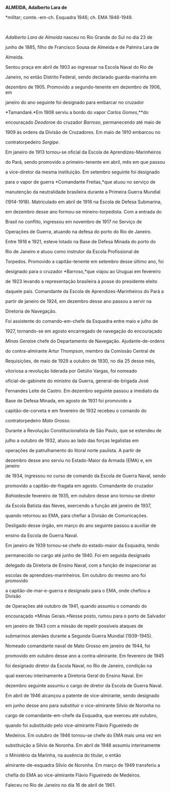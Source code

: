 **ALMEIDA, Adalberto Lara de**



\*militar; comte.-em-ch. Esquadra 1946; ch. EMA 1946-1949.



 



*Adalberto Lara de Almeida* nasceu no Rio Grande do Sul no dia 23 de

junho de 1885, filho de Francisco Sousa de Almeida e de Palmira Lara de

Almeida.



Sentou praça em abril de 1903 ao ingressar na Escola Naval do Rio de

Janeiro, no então Distrito Federal, sendo declarado guarda-marinha em

dezembro de 1905. Promovido a segundo-tenente em dezembro de 1906, em

janeiro do ano seguinte foi designado para embarcar no cruzador

*Tamandaré.*Em 1908 serviu a bordo do vapor *Carlos Gomes*,**do

encouraçado *Deodoro*e do cruzador *Barroso*, permanecendo até maio de

1909 às ordens da Divisão de Cruzadores. Em maio de 1910 embarcou no

contratorpedeiro *Sergipe*.



Em janeiro de 1913 tornou-se oficial da Escola de Aprendizes-Marinheiros

do Pará, sendo promovido a primeiro-tenente em abril, mês em que passou

a vice-diretor da mesma instituição. Em setembro seguinte foi designado

para o vapor de guerra *Comandante Freitas,*que atuou no serviço de

manutenção da neutralidade brasileira durante a Primeira Guerra Mundial

(1914-1918). Matriculado em abril de 1916 na Escola de Defesa Submarina,

em dezembro desse ano formou-se mineiro-torpedista. Com a entrada do

Brasil no conflito, ingressou em novembro de 1917 no Serviço de

Operações de Guerra, atuando na defesa do porto do Rio de Janeiro.



Entre 1918 e 1921, esteve lotado na Base de Defesa Minada do porto do

Rio de Janeiro e atuou como instrutor da Escola Profissional de

Torpedos. Promovido a capitão-tenente em setembro desse último ano, foi

designado para o cruzador *Barroso,*que viajou ao Uruguai em fevereiro

de 1923 levando a representação brasileira à posse do presidente eleito

daquele país. Comandante da Escola de Aprendizes-Marinheiros do Pará a

partir de janeiro de 1924, em dezembro desse ano passou a servir na

Diretoria de Navegação.



Foi assistente do comando-em-chefe da Esquadra entre maio e julho de

1927, tornando-se em agosto encarregado de navegação do encouraçado

*Minas Gerais*e chefe do Departamento de Navegação. Ajudante-de-ordens

do contra-almirante Artur Thompson, membro da Comissão Central de

Requisições, de maio de 1929 a outubro de 1930, no dia 25 desse mês,

vitoriosa a revolução liderada por Getúlio Vargas, foi nomeado

oficial-de-gabinete do ministro da Guerra, general-de-brigada José

Fernandes Leite de Castro. Em dezembro seguinte passou a imediato da

Base de Defesa Minada, em agosto de 1931 foi promovido a

capitão-de-corveta e em fevereiro de 1932 recebeu o comando do

contratorpedeiro *Mato Grosso.*



Durante a Revolução Constitucionalista de São Paulo, que se estendeu de

julho a outubro de 1932, atuou ao lado das forças legalistas em

operações de patrulhamento do litoral norte paulista. A partir de

dezembro desse ano serviu no Estado-Maior da Armada (EMA) e, em janeiro

de 1934, ingressou no curso de comando da Escola de Guerra Naval, sendo

promovido a capitão-de-fragata em agosto. Comandante do cruzador

*Bahia*desde fevereiro de 1935, em outubro desse ano tornou-se diretor

da Escola Batista das Neves, exercendo a função até janeiro de 1937,

quando retornou ao EMA, para chefiar a Divisão de Comunicações.

Desligado desse órgão, em março do ano seguinte passou a auxiliar de

ensino da Escola de Guerra Naval.



Em janeiro de 1939 tornou-se chefe do estado-maior da Esquadra, tendo

permanecido no cargo até junho de 1940. Foi em seguida designado

delegado da Diretoria de Ensino Naval, com a função de inspecionar as

escolas de aprendizes-marinheiros. Em outubro do mesmo ano foi promovido

a capitão-de-mar-e-guerra e designado para o EMA, onde chefiou a Divisão

de Operações até outubro de 1941, quando assumiu o comando do

encouraçado *Minas Gerais.*Nesse posto, rumou para o porto de Salvador

em janeiro de 1943 com a missão de repelir possíveis ataques de

submarinos alemães durante a Segunda Guerra Mundial (1939-1945).



Nomeado comandante naval de Mato Grosso em janeiro de 1944, foi

promovido em outubro desse ano a contra-almirante. Em fevereiro de 1945

foi designado diretor da Escola Naval, no Rio de Janeiro, condição na

qual exerceu interinamente a Diretoria Geral do Ensino Naval. Em

dezembro seguinte assumiu o cargo de diretor da Escola de Guerra Naval.



Em abril de 1946 alcançou a patente de vice-almirante, sendo designado

em junho desse ano para substituir o vice-almirante Sílvio de Noronha no

cargo de comandante-em-chefe da Esquadra, que exerceu até outubro,

quando foi substituído pelo vice-almirante Flávio Figueiredo de

Medeiros. Em outubro de 1946 tornou-se chefe do EMA mais uma vez em

substituição a Sílvio de Noronha. Em abril de 1948 assumiu interinamente

o Ministério da Marinha, na ausência do titular, o então

almirante-de-esquadra Sílvio de Noronha. Em março de 1949 transferiu a

chefia do EMA ao vice-almirante Flávio Figueiredo de Medeiros.



Faleceu no Rio de Janeiro no dia 16 de abril de 1961.



 



